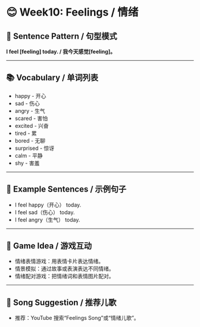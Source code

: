 # 😊 Week10: Feelings / 情绪

## 🌟 Sentence Pattern / 句型模式

**I feel [feeling] today. / 我今天感觉[feeling]。**

---

## 📚 Vocabulary / 单词列表

- happy - 开心  
- sad - 伤心  
- angry - 生气  
- scared - 害怕  
- excited - 兴奋  
- tired - 累
- bored - 无聊
- surprised - 惊讶
- calm - 平静
- shy - 害羞

---

## 📝 Example Sentences / 示例句子

- I feel happy（开心） today.  
- I feel sad（伤心） today.  
- I feel angry（生气） today.  

---

## 🎲 Game Idea / 游戏互动

- 情绪表情游戏：用表情卡片表达情绪。  
- 情景模拟：通过故事或表演表达不同情绪。  
- 情绪配对游戏：把情绪词和表情图片配对。  

---

## 🎵 Song Suggestion / 推荐儿歌

- 推荐：YouTube 搜索“Feelings Song”或“情绪儿歌”。  
